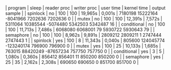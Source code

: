 | program     | sleep | reader proc | writer proc | user time | kernel time | output sample  		                     |
| spinlock    | no    | 100	    | 100	  | 19,965s   | 0,001s 	    | 7180198 15222164 -8041966   7202636 7202636 0  |
| mutex	      | no    | 100	    | 100	  | 12,391s   | 7,572s      | 5311064 10385544 -5074480   5342503 5342487 16 |
| conditional | no    | 100  	    | 100         | 11,713s   | 7,486s      | 6068080 6068001 79          5930722 5930643 79 |
| semaphore   | no    | 100  	    | 100         | 8,962s    | 9,891s      | 2809212 2809211 1           2747444 2747443 1  |
| spinlock    | yes   | 100 	    | 8           | 11,343s   | 0,040s      | 805600 124045774 -123240174 796900 796900 0    |
| mutex       | yes   | 100 	    | 25	  | 10,133s   | 1,685s      | 763015 88420249 -87657234   757750 757750 0    |
| conditional | yes   | 3 	    | 5           | 1,080s    | 0,360s      | 856412 856401 11            850200 850200 0    |
| semaphore   | yes   | 25 	    | 35	  | 2,162s    | 2,308s      | 690650 690650 0             851700 851700 0    |

